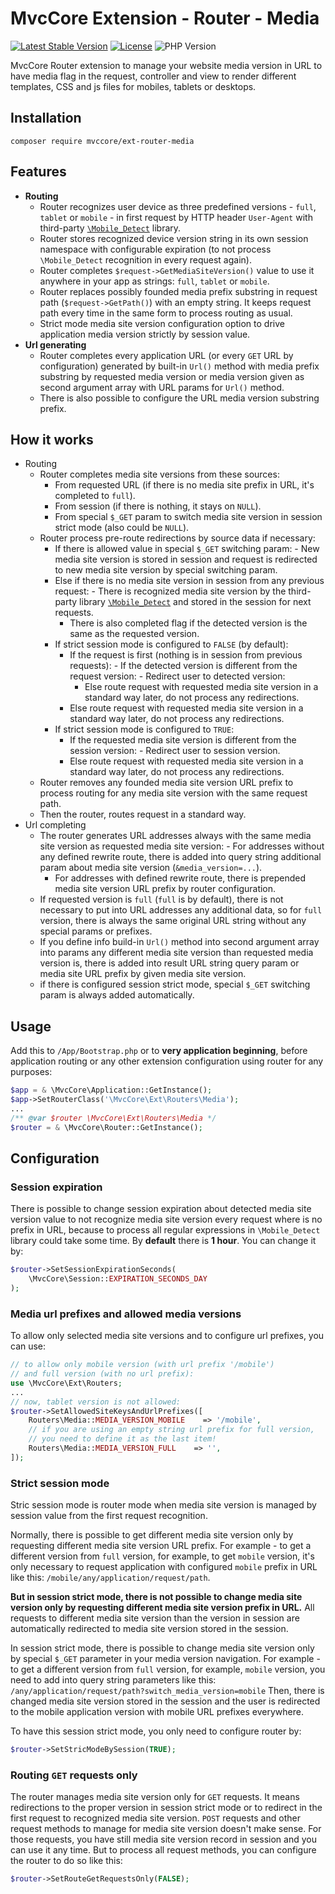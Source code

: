 # MvcCore Extension - Router - Media

[![Latest Stable Version](https://img.shields.io/badge/Stable-v4.3.1-brightgreen.svg?style=plastic)](https://github.com/mvccore/ext-router-media/releases)
[![License](https://img.shields.io/badge/Licence-BSD-brightgreen.svg?style=plastic)](https://mvccore.github.io/docs/mvccore/4.0.0/LICENCE.md)
![PHP Version](https://img.shields.io/badge/PHP->=5.3-brightgreen.svg?style=plastic)

MvcCore Router extension to manage your website media version in URL
to have media flag in the request, controller and view to render different
templates, CSS and js files for mobiles, tablets or desktops.

## Installation
```shell
composer require mvccore/ext-router-media
```

## Features
- **Routing**
    - Router recognizes user device as three predefined versions - `full`, `tablet` or `mobile` - in first request by HTTP header `User-Agent` with third-party [`\Mobile_Detect`](https://github.com/serbanghita/Mobile-Detect) library.
    - Router stores recognized device version string in its own session namespace with configurable expiration (to not process `\Mobile_Detect` recognition in every request again).
    - Router completes `$request->GetMediaSiteVersion()` value to use it anywhere in your app as strings: `full`, `tablet` or `mobile`.
    - Router replaces possibly founded media prefix substring in request path (`$request->GetPath()`) with an empty string. It keeps request path every time in the same form to process routing as usual.
    - Strict mode media site version configuration option to drive application media version strictly by session value.
- **Url generating**
    - Router completes every application URL (or every `GET` URL by configuration) generated by built-in `Url()` method with media prefix substring by requested media version or media version given as second argument array with URL params for `Url()` method.
    - There is also possible to configure the URL media version substring prefix.

## How it works
- Routing
    - Router completes media site versions from these sources:
        - From requested URL (if there is no media site prefix in URL, it's completed to `full`).
        - From session (if there is nothing, it stays on `NULL`).
        - From special `$_GET` param to switch media site version in session strict mode (also could be `NULL`).
    - Router process pre-route redirections by source data if necessary:
        - If there is allowed value in special `$_GET` switching param:
              - New media site version is stored in session and request is 
                redirected to new media site version by special switching param.
        - Else if there is no media site version in session from any previous request:
              - There is recognized media site version by the third-party library
                [`\Mobile_Detect`](https://github.com/serbanghita/Mobile-Detect)
                and stored in the session for next requests.
            - There is also completed flag if the detected version is the same as the requested version.
        - If strict session mode is configured to `FALSE` (by default):
            - If the request is first (nothing is in session from previous requests):
                  - If the detected version is different from the request version:
                    - Redirect user to detected version:
                - Else route request with requested media site version in a standard way 
                  later, do not process any redirections.
            - Else route request with requested media site version in a standard way 
              later, do not process any redirections.
        - If strict session mode is configured to `TRUE`:
            - If the requested media site version is different from the session version:
                  - Redirect user to session version.
            - Else route request with requested media site version in a standard way 
              later, do not process any redirections.
    - Router removes any founded media site version URL prefix to process
      routing for any media site version with the same request path.
    - Then the router, routes request in a standard way.
- Url completing
    - The router generates URL addresses always with the same media site version
      as requested media site version:
          - For addresses without any defined rewrite route, there is added into query string additional param about media site version (`&media_version=...`).
        - For addresses with defined rewrite route, there is prepended media site 
          version URL prefix by router configuration.
    - If requested version is `full` (`full` is by default), there is not necessary
      to put into URL addresses any additional data, so for `full` version, there is always the same original URL string without any special params or prefixes.
    - If you define info build-in `Url()` method into second argument array into
      params any different media site version than requested media version is,
      there is added into result URL string query param or media site URL prefix by given media site version.
    - if there is configured session strict mode, special `$_GET` switching param
      is always added automatically.

## Usage
Add this to `/App/Bootstrap.php` or to **very application beginning**, 
before application routing or any other extension configuration
using router for any purposes:
```php
$app = & \MvcCore\Application::GetInstance();
$app->SetRouterClass('\MvcCore\Ext\Routers\Media');
...
/** @var $router \MvcCore\Ext\Routers\Media */
$router = & \MvcCore\Router::GetInstance();
```

## Configuration

### Session expiration
There is possible to change session expiration about detected media
site version value to not recognize media site version every request
where is no prefix in URL, because to process all regular expressions 
in `\Mobile_Detect` library could take some time. By **default** there is **1 hour**. 
You can change it by:
```php
$router->SetSessionExpirationSeconds(
    \MvcCore\Session::EXPIRATION_SECONDS_DAY
);
```

### Media url prefixes and allowed media versions
To allow only selected media site versions and to configure url prefixes, you can use:
```php
// to allow only mobile version (with url prefix '/mobile') 
// and full version (with no url prefix):
use \MvcCore\Ext\Routers;
...
// now, tablet version is not allowed:
$router->SetAllowedSiteKeysAndUrlPrefixes([
    Routers\Media::MEDIA_VERSION_MOBILE    => '/mobile',
    // if you are using an empty string url prefix for full version, 
    // you need to define it as the last item!
    Routers\Media::MEDIA_VERSION_FULL    => '',
]);
```

### Strict session mode
Stric session mode is router mode when media site version is managed
by session value from the first request recognition. 

Normally, there is possible to get different media site version only by 
requesting different media site version URL prefix. For example - to get 
a different version from `full` version, for example, to get `mobile` version, 
it's only necessary to request application with configured `mobile` prefix 
in URL like this: `/mobile/any/application/request/path`.

**But in session strict mode, there is not possible to change media site 
version only by requesting different media site version prefix in URL.**
All requests to different media site version than the version in session are automatically redirected to media site version stored in the session.

In session strict mode, there is possible to change media site version only by special `$_GET` parameter in your media version navigation. For example - 
to get a different version from `full` version, for example, `mobile` version, 
you need to add into query string parameters like this:
`/any/application/request/path?switch_media_version=mobile`
Then, there is changed media site version stored in the session and the user is redirected to the mobile application version with mobile URL prefixes everywhere.

To have this session strict mode, you only need to configure router by:
```php
$router->SetStricModeBySession(TRUE);
```

### Routing `GET` requests only
The router manages media site version only for `GET` requests. It means
redirections to the proper version in session strict mode or to redirect
in the first request to recognized media site version. `POST` requests
and other request methods to manage for media site version doesn't make sense. For those requests, you have still media site version record in session and you can use it any time. But to process all
request methods, you can configure the router to do so like this:
```php
$router->SetRouteGetRequestsOnly(FALSE);
```

